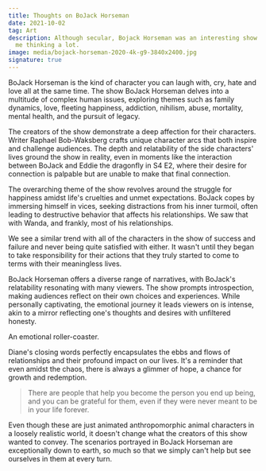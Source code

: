 ```yaml
---
title: Thoughts on BoJack Horseman
date: 2021-10-02
tag: Art
description: Although secular, Bojack Horseman was an interesting show that got
  me thinking a lot.
image: media/bojack-horseman-2020-4k-g9-3840x2400.jpg
signature: true
---
```


BoJack Horseman is the kind of character you can laugh with, cry, hate and love all at the same time. The show BoJack Horseman delves into a multitude of complex human issues, exploring themes such as family dynamics, love, fleeting happiness, addiction, nihilism, abuse, mortality, mental health, and the pursuit of legacy.

The creators of the show demonstrate a deep affection for their characters. Writer Raphael Bob-Waksberg crafts unique character arcs that both inspire and challenge audiences. The depth and relatability of the side characters' lives ground the show in reality, even in moments like the interaction between BoJack and Eddie the dragonfly in S4 E2, where their desire for connection is palpable but are unable to make that final connection.

The overarching theme of the show revolves around the struggle for happiness amidst life's cruelties and unmet expectations. BoJack copes by immersing himself in vices, seeking distractions from his inner turmoil, often leading to destructive behavior that affects his relationships. We saw that with Wanda, and frankly, most of his relationships.

We see a similar trend with all of the characters in the show of success and failure and never being quite satisfied with either. It wasn't until they began to take responsibility for their actions that they truly started to come to terms with their meaningless lives.

BoJack Horseman offers a diverse range of narratives, with BoJack's relatability resonating with many viewers. The show prompts introspection, making audiences reflect on their own choices and experiences. While personally captivating, the emotional journey it leads viewers on is intense, akin to a mirror reflecting one's thoughts and desires with unfiltered honesty.

An emotional roller-coaster.

Diane's closing words perfectly encapsulates the ebbs and flows of relationships and their profound impact on our lives. It's a reminder that even amidst the chaos, there is always a glimmer of hope, a chance for growth and redemption.

> There are people that help you become the person you end up being, and you can be grateful for them, even if they were never meant to be in your life forever.

Even though these are just animated anthropomorphic animal characters in a loosely realistic world, it doesn't change what the creators of this show wanted to convey. The scenarios portrayed in BoJack Horseman are exceptionally down to earth, so much so that we simply can't help but see ourselves in them at every turn.
